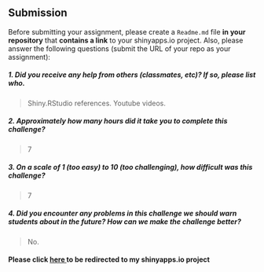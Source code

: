 Submission
----------

Before submitting your assignment, please create a `Readme.md` file **in your repository** that **contains a link** to your shinyapps.io project. Also, please answer the following questions (submit the URL of your repo as your assignment):

##### 1. Did you receive any help from others (classmates, etc)? If so, please list who.

> Shiny.RStudio references. Youtube videos. 

##### 2. Approximately how many hours did it take you to complete this challenge?

> 7

##### 3. On a scale of 1 (too easy) to 10 (too challenging), how difficult was this challenge?

> 7

##### 4. Did you encounter any problems in this challenge we should warn students about in the future? How can we make the challenge better?

> No. 

#### Please click <a href= "https://mltong.shinyapps.io/a8_shiny/">here </a>to be redirected to my shinyapps.io project 

